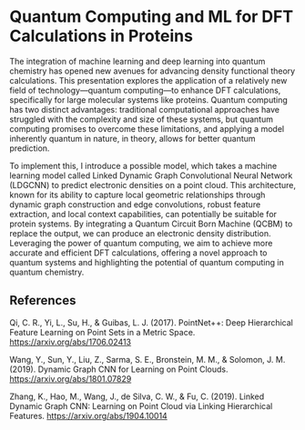 # Quantum Computing and ML for DFT Calculations in Proteins
The integration of machine learning and deep learning into quantum chemistry has opened new avenues for advancing 
density functional theory calculations. This presentation explores the application of a relatively new field of 
technology&mdash;quantum computing&mdash;to enhance DFT calculations, specifically for large molecular systems like proteins. Quantum 
computing has two distinct advantages: traditional computational approaches have struggled with the complexity and 
size of these systems, but quantum computing promises to overcome these limitations, and applying a model inherently 
quantum in nature, in theory, allows for better quantum prediction.

To implement this, I introduce a possible model, 
which takes a machine learning model called Linked Dynamic Graph Convolutional Neural Network (LDGCNN) to 
predict electronic densities on a point cloud. This architecture, known for its ability to capture local geometric 
relationships through dynamic graph construction and edge convolutions, robust feature extraction, and local context 
capabilities, can potentially be suitable for protein systems. By integrating a Quantum Circuit Born Machine (QCBM) to 
replace the output, we can produce an electronic density distribution. Leveraging the power of quantum computing, we 
aim to achieve more accurate and efficient DFT calculations, offering a novel approach to quantum systems and 
highlighting the potential of quantum computing in quantum chemistry.

## References

Qi, C. R., Yi, L., Su, H., & Guibas, L. J. (2017). PointNet++: Deep Hierarchical Feature Learning on Point Sets in a Metric Space. https://arxiv.org/abs/1706.02413

Wang, Y., Sun, Y., Liu, Z., Sarma, S. E., Bronstein, M. M., & Solomon, J. M. (2019). Dynamic Graph CNN for Learning on Point Clouds. https://arxiv.org/abs/1801.07829

Zhang, K., Hao, M., Wang, J., de Silva, C. W., & Fu, C. (2019). Linked Dynamic Graph CNN: Learning on Point Cloud via Linking Hierarchical Features. https://arxiv.org/abs/1904.10014
